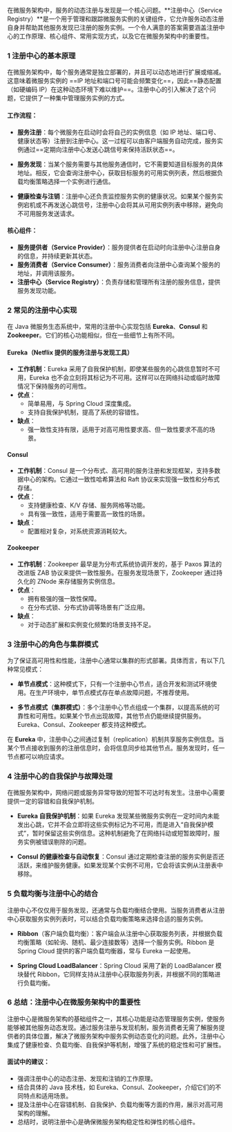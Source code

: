 在微服务架构中，服务的动态注册与发现是一个核心问题。**注册中心（Service Registry）**是一个用于管理和跟踪微服务实例的关键组件，它允许服务动态注册自身并帮助其他服务发现已注册的服务实例。一个令人满意的答案需要涵盖注册中心的工作原理、核心组件、常用实现方式，以及它在微服务架构中的重要性。

### 1   注册中心的基本原理

在微服务架构中，每个服务通常是独立部署的，并且可以动态地进行扩展或缩减。这意味着微服务实例的 ==IP 地址和端口号可能会频繁变化==，因此==静态配置（如硬编码 IP）在这种动态环境下难以维护==。注册中心的引入解决了这个问题，它提供了一种集中管理服务实例的方式。

#### **工作流程**：
-   **服务注册**：每个微服务在启动时会将自己的实例信息（如 IP 地址、端口号、健康状态等）注册到注册中心。这一过程可以由客户端服务自动完成，服务实例通过==定期向注册中心发送心跳信号来保持活跃状态==。

-   **服务发现**：当某个服务需要与其他服务通信时，它不需要知道目标服务的具体地址。相反，它会查询注册中心，获取目标服务的可用实例列表，然后根据负载均衡策略选择一个实例进行通信。

-   **健康检查与注销**：注册中心还负责监控服务实例的健康状况。如果某个服务实例宕机或不再发送心跳信号，注册中心会将其从可用实例列表中移除，避免向不可用服务发送请求。

#### **核心组件**：
- **服务提供者（Service Provider）**：服务提供者在启动时向注册中心注册自身的信息，并持续更新其状态。
- **服务消费者（Service Consumer）**：服务消费者向注册中心查询某个服务的地址，并调用该服务。
- **注册中心（Service Registry）**：负责存储和管理所有注册的服务信息，提供服务发现功能。



### 2   常见的注册中心实现

在 Java 微服务生态系统中，常用的注册中心实现包括 **Eureka**、**Consul** 和 **Zookeeper**。它们的核心功能相似，但在一些细节上有所不同。

#### Eureka（Netflix 提供的服务注册与发现工具）

- **工作机制**：Eureka 采用了自我保护机制，即使某些服务的心跳信息暂时不可用，Eureka 也不会立刻将其标记为不可用。这样可以在网络抖动或临时故障情况下保持服务的可用性。
- **优点**：
  - 简单易用，与 Spring Cloud 深度集成。
  - 支持自我保护机制，提高了系统的容错性。
- **缺点**：
  - 强一致性支持有限，适用于对高可用性要求高、但一致性要求不高的场景。

#### Consul

- **工作机制**：Consul 是一个分布式、高可用的服务注册和发现框架，支持多数据中心的架构。它通过一致性哈希算法和 Raft 协议来实现强一致性和分布式存储。
- **优点**：
  - 支持健康检查、K/V 存储、服务网格等功能。
  - 具有强一致性，适用于需要高一致性的场景。
- **缺点**：
  - 配置相对复杂，对系统资源消耗较大。

#### Zookeeper

- **工作机制**：Zookeeper 最早是为分布式系统协调开发的，基于 Paxos 算法的改进版 ZAB 协议来提供一致性服务。在服务发现场景下，Zookeeper 通过持久化的 ZNode 来存储服务实例信息。
- **优点**：
  - 拥有极强的强一致性保障。
  - 在分布式锁、分布式协调等场景有广泛应用。
- **缺点**：
  - 对于动态扩展和实例变化频繁的场景支持不足。
  
  

### 3   注册中心的角色与集群模式

为了保证高可用性和性能，注册中心通常以集群的形式部署。具体而言，有以下几种常见模式：

- **单节点模式**：这种模式下，只有一个注册中心节点，适合开发和测试环境使用。在生产环境中，单节点模式存在单点故障问题，不推荐使用。
  
- **多节点模式（集群模式）**：多个注册中心节点组成一个集群，以提高系统的可靠性和可用性。如果某个节点出现故障，其他节点仍能继续提供服务。Eureka、Consul、Zookeeper 都支持这种模式。

在 **Eureka** 中，注册中心之间通过复制（replication）机制共享服务实例信息。当某个节点接收到服务的注册信息时，会将信息同步给其他节点。服务发现时，任一节点都可以响应请求。



### 4   注册中心的自我保护与故障处理

在微服务架构中，网络问题或服务异常导致的短暂不可达时有发生。注册中心需要提供一定的容错和自我保护机制。

- **Eureka 自我保护机制**：如果 Eureka 发现某些微服务实例在一定时间内未能发出心跳，它并不会立即将这些实例标记为不可用，而是进入“自我保护模式”，暂时保留这些实例信息。这种机制避免了在网络抖动或短暂故障时，服务实例被错误剔除的问题。

- **Consul 的健康检查与自动恢复**：Consul 通过定期检查注册的服务实例是否还活跃，来维护服务健康。如果发现某个实例不可用，它会将该实例从注册表中移除。



### 5   负载均衡与注册中心的结合

注册中心不仅仅用于服务发现，还通常与负载均衡结合使用。当服务消费者从注册中心获取服务实例列表时，可以结合负载均衡策略来选择合适的服务实例。

- **Ribbon**（客户端负载均衡）：客户端会从注册中心获取服务列表，并根据负载均衡策略（如轮询、随机、最少连接数等）选择一个服务实例。Ribbon 是 Spring Cloud 提供的客户端负载均衡器，常与 Eureka 一起使用。
  
- **Spring Cloud LoadBalancer**：Spring Cloud 采用了新的 LoadBalancer 模块替代 Ribbon，它同样支持从注册中心获取服务列表，并根据不同的策略进行负载均衡。



### 6   总结：注册中心在微服务架构中的重要性

注册中心是微服务架构的基础组件之一，其核心功能是动态管理服务实例，使服务能够被其他服务动态发现。通过服务注册与发现机制，服务消费者无需了解服务提供者的具体位置，解决了微服务架构中服务实例动态变化的问题。此外，注册中心集成了健康检查、负载均衡、自我保护等机制，增强了系统的稳定性和可扩展性。

#### 面试中的建议：
- 强调注册中心的动态注册、发现和注销的工作原理。
- 结合具体的 Java 技术栈，如 Eureka、Consul、Zookeeper，介绍它们的不同特点和适用场景。
- 提及注册中心在容错机制、自我保护、负载均衡等方面的作用，展示对高可用架构的理解。
- 总结时，说明注册中心是确保微服务架构稳定性和弹性的核心组件。